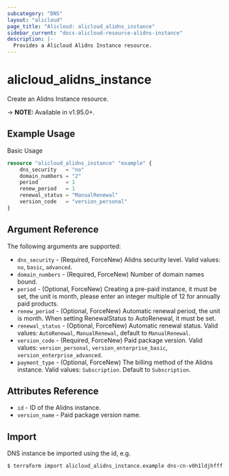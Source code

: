 ```yaml
---
subcategory: "DNS"
layout: "alicloud"
page_title: "Alicloud: alicloud_alidns_instance"
sidebar_current: "docs-alicloud-resource-alidns-instance"
description: |-
  Provides a Alicloud Alidns Instance resource.
---
```


# alicloud\_alidns\_instance

Create an Alidns Instance resource.

-> **NOTE:** Available in v1.95.0+.

## Example Usage

Basic Usage

```terraform
resource "alicloud_alidns_instance" "example" {
    dns_security   = "no"
    domain_numbers = "2"
    period         = 1
    renew_period   = 1
    renewal_status = "ManualRenewal"
    version_code   = "version_personal"
}

```

## Argument Reference

The following arguments are supported:

* `dns_security` - (Required, ForceNew) Alidns security level. Valid values: `no`, `basic`, `advanced`.
* `domain_numbers` - (Required, ForceNew) Number of domain names bound.
* `period` - (Optional, ForceNew) Creating a pre-paid instance, it must be set, the unit is month, please enter an integer multiple of 12 for annually paid products.
* `renew_period` - (Optional, ForceNew) Automatic renewal period, the unit is month. When setting RenewalStatus to AutoRenewal, it must be set.
* `renewal_status` - (Optional, ForceNew) Automatic renewal status. Valid values: `AutoRenewal`, `ManualRenewal`, default to `ManualRenewal`.
* `version_code` - (Required, ForceNew) Paid package version. Valid values: `version_personal`, `version_enterprise_basic`, `version_enterprise_advanced`.
* `payment_type` - (Optional, ForceNew) The billing method of the Alidns instance. Valid values: `Subscription`. Default to `Subscription`.

## Attributes Reference

* `id` - ID of the Alidns instance.
* `version_name` - Paid package version name.

## Import

DNS instance be imported using the id, e.g.

```
$ terraform import alicloud_alidns_instance.example dns-cn-v0h1ldjhfff
```